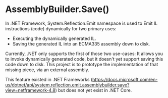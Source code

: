 # AssemblyBuilder.Save()

In .NET Framework, System.Reflection.Emit namespace is used to Emit IL instructions (code) dynamically for two primary uses:
- Executing the dynamically generated IL.
- Saving the generated IL into an ECMA335 assembly down to disk.

Currently, .NET only supports the first of those two use-cases: It allows you to invoke dynamically generated code, but it doesn't yet support saving this code down to disk. This project is to prototype the implementation of that missing piece, via an external assembly.

This feature existed in .NET Frameworks (https://docs.microsoft.com/en-us/dotnet/api/system.reflection.emit.assemblybuilder.save?view=netframework-4.8) 
but does not yet exist in .NET Core.
